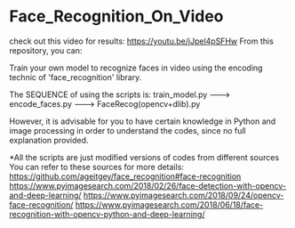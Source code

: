 # Face_Recognition_On_Video
check out this video for results: https://youtu.be/jJpel4pSFHw
From this repository, you can:

Train your own model to recognize faces in video using the encoding technic of 'face_recognition' library.

The SEQUENCE of using the scripts is: 
train_model.py ---> encode_faces.py ---> FaceRecog(opencv+dlib).py

However, it is advisable for you to have certain knowledge in Python and image processing in order to understand the codes, since no full explanation provided.


*All the scripts are just modified versions of codes from different sources
You can refer to these sources for more details:
https://github.com/ageitgey/face_recognition#face-recognition
https://www.pyimagesearch.com/2018/02/26/face-detection-with-opencv-and-deep-learning/
https://www.pyimagesearch.com/2018/09/24/opencv-face-recognition/
https://www.pyimagesearch.com/2018/06/18/face-recognition-with-opencv-python-and-deep-learning/
